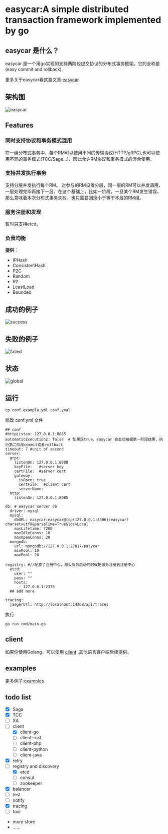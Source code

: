 # easycar:A simple distributed transaction framework implemented by go

## easycar 是什么？

easycar 是一个用go实现的支持两阶段提交协议的分布式事务框架。它的全称是(easy commit and rollback).

更多关于easycar看这篇文章:[easycar](https://www.syst.top/posts/go/easycar/)

## 架构图

![easycar](https://cdn.syst.top/easycar.png)

## Features

### 同时支持协议和事务模式混用

在一组分布式事务中，每个RM可以使用不同的传输协议(HTTP/gRPC),也可以使用不同的事务模式(TCC/Sage...)，因此允许RM协议和事务模式的混合使用。

### 支持并发执行事务

支持分层并发执行每个RM。 对参与的RM设置分层，同一层的RM可以并发调用，一层处理完毕再接下一层。在这个基础上，比如一阶段，一旦某个RM发生错误， 那么意味着本次分布式事务失败，也只需要回滚小于等于本层的RM组。

### 服务注册和发现

暂时只支持etcd。

### 负责均衡

**提供**：

- IPHash
- ConsistentHash
- P2C
- Random
- R2
- LeastLoad
- Bounded


## 成功的例子

![success](https://cdn.syst.top/success.png)

## 失败的例子
![failed](https://cdn.syst.top/failed.png)

## 状态

![global](https://cdn.syst.top/b-state.png)

## 运行

```shell
cp conf.example.yml conf.ymal
```

修改 conf.yml 文件

```ymal
## conf
#httpListen: 127.0.0.1:8085
automaticExecution2: false  # 如果是true，easycar 会自动根据第一阶段结果，执行第二阶段commit或者rollback
timeout: 7 #unit of second
server:
  grpc:
    listenOn: 127.0.0.1:8088
    keyFile:   #server key
    certFile:  #server cert
    gateway:
      isOpen: true
      certFile:  #client cert
      serverName:
  http:
    listenOn: 127.0.0.1:8085

db: # easycar server db
  driver: mysql
  mysql:
    dbURL: easycar:easycar@tcp(127.0.0.1:3306)/easycar?charset=utf8&parseTime=True&loc=Local
    maxLifetime: 7200
    maxIdleConns: 10
    maxOpenConns: 20
  mongodb:
    url: mongodb://127.0.0.1:27017/easycar
    minPool: 10
    maxPool: 20

registry: #//配置了注册中心，那么服务启动的时候把服务注册到注册中心
  etcd:
    user: ""
    pass: ""
    hosts:
      - 127.0.0.1:2379
  ## add more

tracing:
  jaegerUrl: http://localhost:14268/api/traces
```

执行

```shell
go run cmd/main.go
```

## client

如果你使用Golang，可以使用 [client](https://github.com/easycar/client-go) ,其他语言客户端后续提供。

## examples

更多例子:[examples](https://github.com/easycar/examples)

## todo list

- [x] Saga
- [x] TCC
- [ ] XA
- [ ] client
    - [x] client-go
    - [ ] client-rust
    - [ ] client-php
    - [ ] client-python
    - [ ] client-java
- [x] retry
- [ ] registry and discovery
    - [x] etcd
    - [ ] consul
    - [ ]  zookeeper
- [x] balancer
- [ ] test
- [ ] notify
- [x] tracing
- [ ] tool
- more store
- ......

